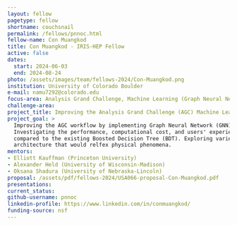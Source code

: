 ```yaml
---
layout: fellow
pagetype: fellow
shortname: couchsnail
permalink: /fellows/pnnoc.html
fellow-name: Con Muangkod
title: Con Muangkod - IRIS-HEP Fellow
active: false
dates:
  start: 2024-06-03
  end: 2024-08-24
photo: /assets/images/team/fellows-2024/Con-Muangkod.png
institution: University of Colorado Boulder
e-mail: namu7292@colorado.edu
focus-area: Analysis Grand Challenge, Machine Learning (Graph Neural Network)
challenge-area:
project_title: Improving the Analysis Grand Challenge (AGC) Machine Learning Workflow
project_goal: >
  Improving the AGC workflow by implementing Graph Neural Network (GNN) to the pipeline.
  Investigating the performance, computational cost, and users' experience of GNN
  compared to the existing Boosted Decision Tree (BDT). Exploring varieties of GNN
  architecture that would relfex physical phenomena.
mentors:
- Elliott Kauffman (Princeton University)
- Alexander Held (University of Wisconsin-Madison)
- Oksana Shadura (University of Nebraska-Lincoln)
proposal: /assets/pdf/fellows-2024/USA066-proposal-Con-Muangkod.pdf
presentations:
current_status:
github-username: pnnoc
linkedin-profile: https://www.linkedin.com/in/conmuangkod/
funding-source: nsf
---
```

